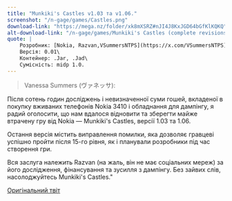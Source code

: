 ```yaml
---
title: "Munkiki's Castles v1.03 та v1.06."
screenshot: "/n-gage/games/Castles.png"
download-link: "https://mega.nz/folder/xk8mXSRZ#nJI4J8KxJGD64bGfKlKQKQ"
alt-download-link: "/n-gage/games/Munkiki's Castles (complete revisions dumped and preserved by Razvan).zip"
quote: |
    Розробник: [Nokia, Razvan,VSummersNTPS](https://x.com/VSummersNTPS)\
    Версія: 0.01\
    Контейнер: .Jar, .Jad\
    Сумісність: midp 1.0.
---
```


>Vanessa Summers (ヴァネッサ):

Після сотень годин досліджень і невизначенної суми гошей, вкладеної в покупку вживаних телефонів Nokia 3410 і обладнання для дампінгу, я радий оголосити, що нам вдалося відновити та зберегти майже втрачену гру від Nokia — Munkiki's Castles, версії 1.03 та 1.06.

Остання версія містить виправлення помилки, яка дозволяє гравцеві успішно пройти після 15-го рівня, як і планували розробники під час створення гри.

Вся заслуга належить Razvan (на жаль, він не має соціальних мереж) за його дослідження, фінансування та зусилля з дампінгу. Без зайвих слів, насолоджуйтесь Munkiki's Castles."

[Оригінальний твіт](https://x.com/VSummersNTPS/status/1655636765896499225)
